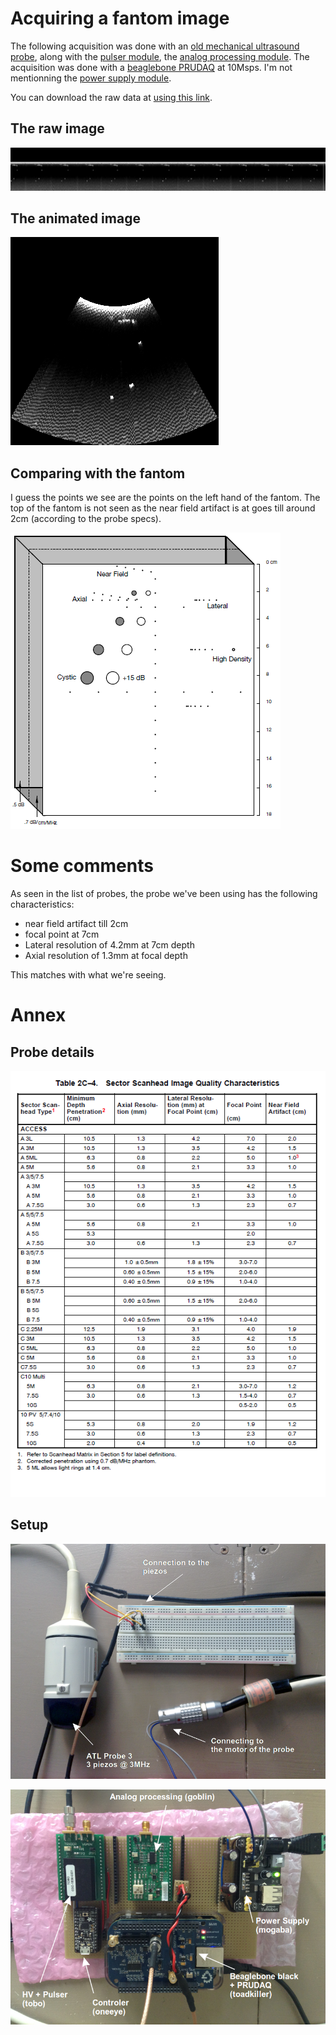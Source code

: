 # Acquiring a fantom image

The following acquisition was done with an [old mechanical ultrasound probe](/retroATL3/), along with the [pulser module](/tobo/), the [analog processing module](/goblin/). The acquisition was done with a [beaglebone PRUDAQ](/retired/kina/) at 10Msps. I'm not mentionning the [power supply module](/mogaba/).

You can download the raw data at [using this link](/include/20160822/20160822-205141.data).


## The raw image

![](/include/20160822/20160822-205141-fft-all.png)

## The animated image

![](/include/20160822/20160822-205141.gif)

## Comparing with the fantom

I guess the points we see are the points on the left hand of the fantom. The top of the fantom is not seen as the near field artifact is at goes till around 2cm (according to the probe specs).

![](/include/20160822/fantom.png)

# Some comments

As seen in the list of probes, the probe we've been using has the following characteristics:

* near field artifact till 2cm
* focal point at 7cm
* Lateral resolution of 4.2mm at 7cm depth
* Axial resolution of 1.3mm at focal depth

This matches with what we're seeing.

# Annex

## Probe details

![](/include/ultramark/UltraMark-ListFull.png.png)


## Setup

![](/include/20160814/IMG_3428.png)

![](/include/20160814/IMG_3430.png)


